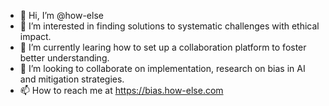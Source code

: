 - 👋 Hi, I’m @how-else
- 👀 I’m interested in finding solutions to systematic challenges with ethical impact.
- 🌱 I’m currently learing how to set up a collaboration platform to foster better understanding.
- 💞️ I’m looking to collaborate on implementation, research on bias in AI and mitigation strategies.
- 📫 How to reach me at https://bias.how-else.com

<!---
how-else/how-else is a ✨ special ✨ repository because its `README.md` (this file) appears on your GitHub profile.
You can click the Preview link to take a look at your changes.
--->
